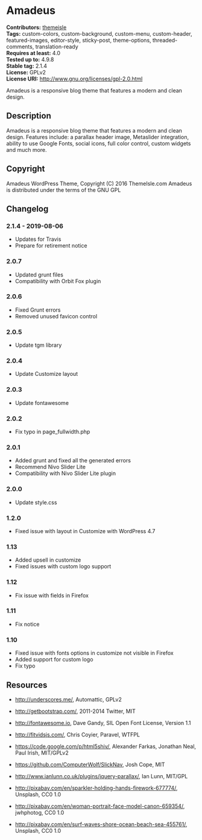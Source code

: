 # Amadeus #
**Contributors:** [themeisle](https://profiles.wordpress.org/themeisle)  
**Tags:** custom-colors, custom-background, custom-menu, custom-header, featured-images, editor-style, sticky-post, theme-options, threaded-comments, translation-ready  
**Requires at least:** 4.0  
**Tested up to:** 4.9.8  
**Stable tag:** 2.1.4  
**License:** GPLv2  
**License URI:** http://www.gnu.org/licenses/gpl-2.0.html  

Amadeus is a responsive blog theme that features a modern and clean design.

## Description ##
Amadeus is a responsive blog theme that features a modern and clean design. Features include: a parallax header image, Metaslider integration, ability to use Google Fonts, social icons, full color control, custom widgets and much more.

## Copyright ##
Amadeus WordPress Theme, Copyright (C) 2016 ThemeIsle.com
Amadeus is distributed under the terms of the GNU GPL

## Changelog ##
### 2.1.4 - 2019-08-06  ###

* Updates for Travis
* Prepare for retirement notice



### 2.0.7 ###
* Updated grunt files
* Compatibility with Orbit Fox plugin

### 2.0.6 ###
* Fixed Grunt errors
* Removed unused favicon control

### 2.0.5 ###
* Update tgm library

### 2.0.4 ###
* Update Customize layout

### 2.0.3 ###
* Update fontawesome

### 2.0.2 ###
* Fix typo in page_fullwidth.php

### 2.0.1 ###
* Added grunt and fixed all the generated errors
* Recommend Nivo Slider Lite
* Compatibility with Nivo Slider Lite plugin

### 2.0.0 ###
* Update style.css

### 1.2.0 ###
* Fixed issue with layout in Customize with WordPress 4.7

### 1.13 ###
* Added upsell in customize
* Fixed issues with custom logo support

### 1.12 ###
* Fix issue with fields in Firefox

### 1.11 ###
* Fix notice

### 1.10 ###
* Fixed issue with fonts options in customize not visible in Firefox
* Added support for custom logo
* Fix typo

## Resources ##

* http://underscores.me/, Automattic, GPLv2

* http://getbootstrap.com/, 2011-2014 Twitter, MIT

* http://fontawesome.io, Dave Gandy, SIL Open Font License, Version 1.1

* http://fitvidsjs.com/, Chris Coyier, Paravel, WTFPL

* https://code.google.com/p/html5shiv/, Alexander Farkas, Jonathan Neal, Paul Irish, MIT/GPLv2

* https://github.com/ComputerWolf/SlickNav, Josh Cope, MIT

* http://www.ianlunn.co.uk/plugins/jquery-parallax/, Ian Lunn, MIT/GPL

* http://pixabay.com/en/sparkler-holding-hands-firework-677774/, Unsplash, CC0 1.0

* http://pixabay.com/en/woman-portrait-face-model-canon-659354/, jwhphotog, CC0 1.0

* http://pixabay.com/en/surf-waves-shore-ocean-beach-sea-455761/, Unsplash, CC0 1.0
